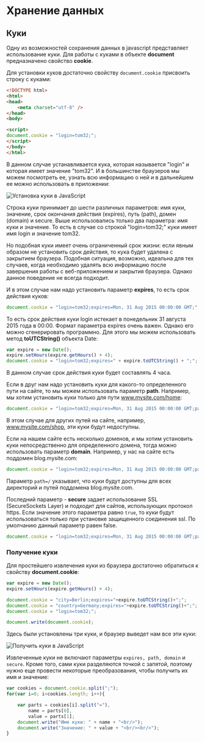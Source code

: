 # Хранение данных

## Куки

Одну из возможностей сохранения данных в javascript представляет использование куки. Для работы с куками в объекте **document** 
предназначено свойство **cookie**.

Для установки куков достаточно свойству `document.cookie` присвоить строку с куками:

```html
<!DOCTYPE html>
<html>
<head>
    <meta charset="utf-8" />
</head>
<body>

<script>
document.cookie = "login=tom32;";
</script>
</body>
</html>
```

В данном случае устанавливается кука, которая называется "login" и которая имеет значение "tom32". И в большинстве браузеров мы можем посмотреть 
ее, узнать всю информацию о ней и в дальнейшем ее можно использовать в приложении:

![Установка куки в JavaScript](https://metanit.com/web/javascript/pics/cookie.png)

Строка куки принимает до шести различных параметров: имя куки, значение, срок окончания действия (expires), путь (path), домен (domain) и secure. 
Выше использовались только два параметра: имя куки и значение. То есть в случае со строкой "login=tom32;" куки имеет имя login и значение tom32.

Но подобная куки имеет очень ограниченный срок жизни: если явным образом не установить срок действия, то кука будет удалена с закрытием браузера.
Подобная ситуация, возможно, идеальна для тех случаев, когда необходимо удалять всю информацию после завершения работы с веб-приложением и закрытия браузера. 
Однако данное поведение не всегда подходит.

И в этом случае нам надо установить параметр **expires**, то есть срок действия куков:

```js
document.cookie = "login=tom32;expires=Mon, 31 Aug 2015 00:00:00 GMT;";
```

То есть срок действия куки login истекает в понедельник 31 августа 2015 года в 00:00. Формат параметра expires очень важен. Однако его можно сгенерировать программно. 
Для этого мы можем использовать метод **toUTCString()** объекта Date:

```js
var expire = new Date();
expire.setHours(expire.getHours() + 4);
document.cookie = "login=tom32;expires=" + expire.toUTCString() + ";";
```

В данном случае срок действия куки будет составлять 4 часа.

Если в друг нам надо установить куки для какого-то определенного пути на сайте, то мы можем использовать параметр **path**. Например, 
мы хотим установить куки только для пути www.mysite.com/home:

```js
document.cookie = "login=tom32;expires=Mon, 31 Aug 2015 00:00:00 GMT;path=/home;";
```

В этом случае для других путей на сайте, например, www.mysite.com/shop, эти куки будут недоступны.

Если на нашем сайте есть несколько доменов, и мы хотим установить куки непосредственно для определенного домена, тогда можно использовать параметр 
**domain**. Например, у нас на сайте есть поддомен blog.mysite.com:

```js
document.cookie = "login=tom32;expires=Mon, 31 Aug 2015 00:00:00 GMT;path=/;domain=blog.mysite.com;";
```

Параметр `path=/` указывает, что куки будут доступны для всех директорий и путей поддомена blog.mysite.com.

Последний параметр - **secure** задает использование SSL (SecureSockets Layer) и подходит для сайтов, использующих протокол https. 
Если значение этого параметра равно `true`, то куки будут использоваться только при установке защищенного соединения ssl. По умолчанию 
данный параметр равен false.

```js
document.cookie = "login=tom32;expires=Mon, 31 Aug 2015 00:00:00 GMT;path=/;domain=blog.mysite.com;secure=true;";
```

### Получение куки

Для простейшего извлечения куки из браузера достаточно обратиться к свойству **document.cookie**:

```js
var expire = new Date();
expire.setHours(expire.getHours() + 4);

document.cookie = "city=Berlin;expires="+expire.toUTCString()+";";
document.cookie = "country=Germany;expires="+expire.toUTCString()+";";
document.cookie = "login=tom32;";

document.write(document.cookie);
```

Здесь были установлены три куки, и браузер выведет нам все эти куки:

![Получить куки в JavaScript](https://metanit.com/web/javascript/pics/getcookie.png)

Извлеченные куки не включают параметры `expires, path, domain` и `secure`. 
Кроме того, сами куки разделяются точкой с запятой, поэтому нужно еще провести некоторые преобразования, чтобы получить их имя и значение:

```js
var cookies = document.cookie.split(";");
for(var i=0; i<cookies.length; i++){

    var parts = cookies[i].split("="),
        name = parts[0], 
        value = parts[1];
    document.write("Имя куки: " + name + "<br/>");
    document.write("Значение: " + value + "<br/><br/>");
}
```

